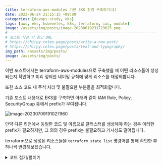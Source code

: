 ```yaml
---
title: terraform-aws-modules 기반 EKS 환경 구축하기(3)
date: 2023-06-24 21:15:15 +09:00
categories: [devops-study, eks]
tags: [aws, eks, kubenetes, k8s, terraform, iac, module]
image: /assets/img/posts/image-20230619231723025.png
# ------------------------------------------------------------------
# 포스트 작성 시 참고 URL
# https://chirpy.cotes.page/posts/write-a-new-post/
# https://chirpy.cotes.page/posts/text-and-typography/
img_path: /assets/img/posts/
image: /assets/img/posts/
---
```


이번 포스트에서는 terraform-aws-modules으로 구축했을 때 어떤 리소스들이 생성되는지 확인하고 미리 정의한 네이밍 규칙에 맞게 리소스를 재정의합니다.

또한 소스 코드 내 주석 처리 및 불필요한 부분들을 최적화합니다.



기존 포스트 내용대로 EKS를 구축하면 아래와 같이 IAM Role, Policy, SecurityGroup 등에서 prefix가 부여됩니다.

![image-20230709191027960](image-20230709191027960.png)

만약 다른 리전에서 동일한 코드 및 이름으로 클러스터를 생성해야 하는 경우 이러한 prefix가 필요하지만, 그 외의 경우 prefix는 불필요하고 가시성도 떨어집니다.

terraform으로 생성된 리소스들을 `terraform state list` 명령어를 통해 확인한 후 하나씩 변경해보겠습니다.

<details markdown="1">
  <summary>코드 접기/펼치기</summary>



```json
data.aws_availability_zones.available
data.aws_caller_identity.current
data.aws_eks_cluster_auth.eks
data.terraform_remote_state.remote
aws_launch_template.launch_template
aws_security_group.devops-office-sg
aws_security_group.remote_access
helm_release.aws-load-balancer-controller
helm_release.external_dns
kubernetes_service_account.aws-load-balancer-controller
kubernetes_service_account.external-dns
module.ebs_csi_driver_irsa_role.data.aws_caller_identity.current
module.ebs_csi_driver_irsa_role.data.aws_iam_policy_document.ebs_csi[0]
module.ebs_csi_driver_irsa_role.data.aws_iam_policy_document.this[0]
module.ebs_csi_driver_irsa_role.data.aws_partition.current
module.ebs_csi_driver_irsa_role.data.aws_region.current
module.ebs_csi_driver_irsa_role.aws_iam_policy.ebs_csi[0]
module.ebs_csi_driver_irsa_role.aws_iam_role.this[0]
module.ebs_csi_driver_irsa_role.aws_iam_role_policy_attachment.ebs_csi[0]
module.eks.data.aws_caller_identity.current
module.eks.data.aws_eks_addon_version.this["aws-ebs-csi-driver"]
module.eks.data.aws_eks_addon_version.this["coredns"]
module.eks.data.aws_eks_addon_version.this["kube-proxy"]
module.eks.data.aws_eks_addon_version.this["vpc-cni"]
module.eks.data.aws_iam_policy_document.assume_role_policy[0]
module.eks.data.aws_iam_session_context.current
module.eks.data.aws_partition.current
module.eks.data.tls_certificate.this[0]
module.eks.aws_cloudwatch_log_group.this[0]
module.eks.aws_eks_addon.before_compute["vpc-cni"]
module.eks.aws_eks_addon.this["aws-ebs-csi-driver"]
module.eks.aws_eks_addon.this["coredns"]
module.eks.aws_eks_addon.this["kube-proxy"]
module.eks.aws_eks_cluster.this[0]
module.eks.aws_iam_openid_connect_provider.oidc_provider[0]
module.eks.aws_iam_policy.cluster_encryption[0]
module.eks.aws_iam_role.this[0]
module.eks.aws_iam_role_policy_attachment.cluster_encryption[0]
module.eks.aws_iam_role_policy_attachment.this["AmazonEKSClusterPolicy"]
module.eks.aws_iam_role_policy_attachment.this["AmazonEKSVPCResourceController"]
module.eks.aws_security_group.cluster[0]
module.eks.aws_security_group.node[0]
module.eks.aws_security_group_rule.cluster["ingress_nodes_443"]
module.eks.aws_security_group_rule.node["egress_all"]
module.eks.aws_security_group_rule.node["ingress_cluster_443"]
module.eks.aws_security_group_rule.node["ingress_cluster_4443_webhook"]
module.eks.aws_security_group_rule.node["ingress_cluster_6443_webhook"]
module.eks.aws_security_group_rule.node["ingress_cluster_8443_webhook"]
module.eks.aws_security_group_rule.node["ingress_cluster_9443_webhook"]
module.eks.aws_security_group_rule.node["ingress_cluster_kubelet"]
module.eks.aws_security_group_rule.node["ingress_nodes_ephemeral"]
module.eks.aws_security_group_rule.node["ingress_self_coredns_tcp"]
module.eks.aws_security_group_rule.node["ingress_self_coredns_udp"]
module.eks.kubernetes_config_map_v1_data.aws_auth[0]
module.eks.time_sleep.this[0]
module.external_dns_irsa_role.data.aws_caller_identity.current
module.external_dns_irsa_role.data.aws_iam_policy_document.external_dns[0]
module.external_dns_irsa_role.data.aws_iam_policy_document.this[0]
module.external_dns_irsa_role.data.aws_partition.current
module.external_dns_irsa_role.data.aws_region.current
module.external_dns_irsa_role.aws_iam_policy.external_dns[0]
module.external_dns_irsa_role.aws_iam_role.this[0]
module.external_dns_irsa_role.aws_iam_role_policy_attachment.external_dns[0]
module.iam_assumable_role_custom.data.aws_caller_identity.current
module.iam_assumable_role_custom.data.aws_iam_policy_document.assume_role[0]
module.iam_assumable_role_custom.data.aws_partition.current
module.iam_assumable_role_custom.aws_iam_role.this[0]
module.iam_assumable_role_custom.aws_iam_role_policy_attachment.custom[0]
module.iam_assumable_role_custom.aws_iam_role_policy_attachment.custom[1]
module.iam_assumable_role_custom.aws_iam_role_policy_attachment.custom[2]
module.iam_assumable_role_custom.aws_iam_role_policy_attachment.custom[3]
module.iam_assumable_role_custom.aws_iam_role_policy_attachment.custom[4]
module.key_pair.aws_key_pair.this[0]
module.key_pair.tls_private_key.this[0]
module.load_balancer_controller_irsa_role.data.aws_caller_identity.current
module.load_balancer_controller_irsa_role.data.aws_iam_policy_document.load_balancer_controller[0]
module.load_balancer_controller_irsa_role.data.aws_iam_policy_document.this[0]
module.load_balancer_controller_irsa_role.data.aws_partition.current
module.load_balancer_controller_irsa_role.data.aws_region.current
module.load_balancer_controller_irsa_role.aws_iam_policy.load_balancer_controller[0]
module.load_balancer_controller_irsa_role.aws_iam_role.this[0]
module.load_balancer_controller_irsa_role.aws_iam_role_policy_attachment.load_balancer_controller[0]
module.load_balancer_controller_targetgroup_binding_only_irsa_role.data.aws_caller_identity.current
module.load_balancer_controller_targetgroup_binding_only_irsa_role.data.aws_iam_policy_document.load_balancer_controller_targetgroup_only[0]
module.load_balancer_controller_targetgroup_binding_only_irsa_role.data.aws_iam_policy_document.this[0]
module.load_balancer_controller_targetgroup_binding_only_irsa_role.data.aws_partition.current
module.load_balancer_controller_targetgroup_binding_only_irsa_role.data.aws_region.current
module.load_balancer_controller_targetgroup_binding_only_irsa_role.aws_iam_policy.load_balancer_controller_targetgroup_only[0]
module.load_balancer_controller_targetgroup_binding_only_irsa_role.aws_iam_role.this[0]
module.load_balancer_controller_targetgroup_binding_only_irsa_role.aws_iam_role_policy_attachment.load_balancer_controller_targetgroup_only[0]
module.vpc.aws_default_network_acl.this[0]
module.vpc.aws_default_route_table.default[0]
module.vpc.aws_default_security_group.this[0]
module.vpc.aws_internet_gateway.this[0]
module.vpc.aws_route.public_internet_gateway[0]
module.vpc.aws_route_table.public[0]
module.vpc.aws_route_table_association.public[0]
module.vpc.aws_route_table_association.public[1]
module.vpc.aws_subnet.public[0]
module.vpc.aws_subnet.public[1]
module.vpc.aws_vpc.this[0]
module.vpc_cni_irsa_role.data.aws_caller_identity.current
module.vpc_cni_irsa_role.data.aws_iam_policy_document.this[0]
module.vpc_cni_irsa_role.data.aws_iam_policy_document.vpc_cni[0]
module.vpc_cni_irsa_role.data.aws_partition.current
module.vpc_cni_irsa_role.data.aws_region.current
module.vpc_cni_irsa_role.aws_iam_policy.vpc_cni[0]
module.vpc_cni_irsa_role.aws_iam_role.this[0]
module.vpc_cni_irsa_role.aws_iam_role_policy_attachment.vpc_cni[0]
module.eks.module.eks_managed_node_group["devops-eks-app-ng"].data.aws_caller_identity.current
module.eks.module.eks_managed_node_group["devops-eks-app-ng"].data.aws_partition.current
module.eks.module.eks_managed_node_group["devops-eks-app-ng"].aws_eks_node_group.this[0]
module.eks.module.eks_managed_node_group["devops-eks-batch-ng"].data.aws_caller_identity.current
module.eks.module.eks_managed_node_group["devops-eks-batch-ng"].data.aws_partition.current
module.eks.module.eks_managed_node_group["devops-eks-batch-ng"].aws_eks_node_group.this[0]
module.eks.module.eks_managed_node_group["devops-eks-front-ng"].data.aws_caller_identity.current
module.eks.module.eks_managed_node_group["devops-eks-front-ng"].data.aws_partition.current
module.eks.module.eks_managed_node_group["devops-eks-front-ng"].aws_eks_node_group.this[0]
module.eks.module.eks_managed_node_group["devops-eks-mgmt-ng"].data.aws_caller_identity.current
module.eks.module.eks_managed_node_group["devops-eks-mgmt-ng"].data.aws_partition.current
module.eks.module.eks_managed_node_group["devops-eks-mgmt-ng"].aws_eks_node_group.this[0]
module.eks.module.kms.data.aws_caller_identity.current
module.eks.module.kms.data.aws_iam_policy_document.this[0]
module.eks.module.kms.data.aws_partition.current
module.eks.module.kms.aws_kms_alias.this["cluster"]
module.eks.module.kms.aws_kms_key.this[0]
```



## Terraform Code

생성되는 리소스에 대한 네이밍 규칙을 정의하고 이에 맞게 기존 리소스 이름을 변경합니다. {프로젝트}-{리소스} 부분은 가능한 경우 ${local.name}으로 대체합니다.

- IAM Role : {프로젝트}-{리소스}-{용도}-role
- IAM Policy : {프로젝트}-{리소스}-{용도}-policy
- SecurityGroup : {프로젝트}-{리소스}-{용도}-sg

변경하는 방법은 EKS 모듈에서 해당하는 값을 선언해주면 되는데, 관련 옵션을 확인하려면 아래와 같이 terraform-aws-modules 내 variable.tf 파일을 참고합니다.
https://github.com/terraform-aws-modules/terraform-aws-eks/blob/master/modules/eks-managed-node-group/variables.tf



### IAM Role

- Cluster IAM Role `devops-eks-cluster-cluster-20230624062324814400000006`

  - 연결된 Policy
    - AmazonEKSClusterPolicy
    - AmaonEKSVPCResourceController
    - `devops-eks-cluster_encryption-policy20230709110325330300000012`
      : etcd 암호화를 위한 kms키 권한

  - 네이밍 변경 : `devops-eks-cluster-role`

  - 코드 내 변경 사항
    ```hcl
    module "eks" {
      source = "terraform-aws-modules/eks/aws"
      cluster_name                   = "${local.name}-cluster"
      cluster_version                = 1.24
      cluster_endpoint_public_access = true
      iam_role_name = "${local.name}-cluster-role"  # 추가
      iam_role_use_name_prefix = false           # 추가
      ...
    ```

    

- NodeGroup IAM Role ` devops-eks-app-ng-eks-node-group-2023062406233066610000000c`

  eks 모듈에서 노드 그룹별로 별도의 Role을 만들도록 설계되었으므로, 하나의 Role을 사용하기 위해서는 별도로 정의 후 arn을 지정해야 합니다.

  - 연결된 Policy
    - AmazonEKSWorkerNodePolicy
    - AmazonEKS_CNI_Policy
    - AmazonEC2ContainerRegistryReadOnlyAmazonEKSClusterPolicy
  - 네이밍 변경 : `devops-eks-node-role` - 하나의 노드그룹을 같이 사용하도록 설정

  - 코드 내 변경 사항

    ```hcl
    module "eks" {
      ...
      eks_managed_node_group_defaults = {
        ami_type       = "AL2_x86_64"
        ...
        create_iam_role            = false   											 								  # 추가
        iam_role_name              = "${local.name}-node-role"    											# 추가
        iam_role_arn               = module.iam_assumable_role_custom.iam_role_arn  # 추가
        iam_role_use_name_prefix   = false     																			# 추가
        iam_role_attach_cni_policy = true
        use_name_prefix            = false
        use_custom_launch_template = false
        ...
      }
      ...
    }
    ```

    ```hcl
    # node용 IAM Role 추가
    module "iam_assumable_role_custom" {
      source = "terraform-aws-modules/iam/aws//modules/iam-assumable-role"
    
      trusted_role_services = [
        "ec2.amazonaws.com"
      ]
    
      create_role = true
      role_name   = "${local.name}-node-role"
      role_requires_mfa = false
      custom_role_policy_arns = [
        "arn:aws:iam::aws:policy/AmazonEC2ContainerRegistryReadOnly",
        "arn:aws:iam::aws:policy/AmazonEKS_CNI_Policy",
        "arn:aws:iam::aws:policy/AmazonEKSWorkerNodePolicy",
      ]
    }
    ```




- IRSA Role

  `role_name` 내 ${local.name} 적용

  - devops-eks-vpc-cni-irsa-role → devops-eks-vpc_cni-role
  - devops-eks-lb-controller-irsa-role → devops-eks-lb_controller-role
  - devops-eks-lb-controller-tg-binding-only-irsa-role → devops-eks-lb_controller_tg-role
  - devops-eks-externaldns-irsa-role → devops-eks-external_dns-role





### IAM Policy

- encryption IAM Policy `devops-eks-cluster-cluster-ClusterEncryption202306240623305330300000012`

  - etcd 저장소에 저장되는 데이터들을 CMK로 암복호화하기 위한 권한

  - 네이밍 변경 : `devops-eks-cluster-encryption-policy`

  - 코드 내 변경 사항
    ```hcl
    module "eks" {
      ...
      iam_role_name = "${local.name}-cluster-role"
      iam_role_use_name_prefix = false
      cluster_encryption_policy_name = "${local.name}-cluster_encryption-policy"  # 추가
      cluster_encryption_policy_use_name_prefix = false												 # 추가
      ...
    ```

    

- IRSA Policy

  IRSA를 생성해주는 모듈`iam-role-for-service-accounts-eks`에서는 Role에 부여되는 Policy 이름을 변경할 수 있는 Variable을 제공하지 않았습니다. 
  Policy를 별도로 생성한 후 arn을 모듈로 전달하는 방식으로 해결가능하지만 추후 컴포넌트 추가 시 Policy도 생성해줘야하는 번거로움이 있어 prefix만 변경했습니다.

  - prefix 변경 `AmazonEKS_CNI_Policy-20230624062324810600000001` → `devops-eks-CNI_Policy-20230624062324810600000001`
    ```hcl
    module "vpc_cni_irsa_role" { 
      source = "terraform-aws-modules/iam/aws//modules/iam-role-for-service-accounts-eks"
    
      role_name             = "${local.name}-vpc_cni-role"
      policy_name_prefix = "${local.name}-"										# 추가
      ...
      
    module "load_balancer_controller_irsa_role" { ...
    module "load_balancer_controller_targetgroup_binding_only_irsa_role" { ...
    module "external_dns_irsa_role" { ...
    ...
      
    ```





### SecurityGroup

- 클러스터 보안 그룹 `eks-cluster-sg-devops-eks-cluster-977726102` - [Link]([https://docs.aws.amazon.com/ko_kr/eks/latest/userguide/sec-group-reqs.html)

  EKS에 의해 자동 생성되며, 인바운드 소스를 Self(자기 자신)으로 설정해서 컨트롤 플레인과 워커 노드에 연결하여 둘 간의 통신이 항상 가능하도록 허용합니다.

  - 네이밍 변경 : EKS에서 자동생성하는 리소스로 변경이 불가능합니다.

    

- 컨트롤 플레인 보안 그룹(=추가 보안 그룹) `devops-eks-cluster-cluster-20230709113604226200000003`

  - 네이밍 변경 : `devops-eks-cluster-sg`

  - 코드 내 변경 사항

    ```hcl
    module "eks" {
      ...
      iam_role_name                  = "${local.name}-cluster-role"
      iam_role_use_name_prefix       = false
      cluster_encryption_policy_name = "${local.name}-cluster_encryption-policy"
      cluster_encryption_policy_use_name_prefix = false
      cluster_security_group_name    = "${local.name}-cluster-sg" 			           # 추가
      cluster_security_group_use_name_prefix = false       								     # 추가
      cluster_security_group_tags    = {"Name" = "${local.name}-cluster-sg"}      # 추가
      ...
    ```



- 워커 노드 보안 그룹 `devops-eks-cluster-node-20230709113604228700000005`

  - 네이밍 변경 : `devops-eks-node-sg`

  - 코드 내 변경 사항

    ```hcl
    module "eks" {
      ...
      cluster_security_group_name    = "${local.name}-cluster-sg" 			           
      cluster_security_group_use_name_prefix = false       			
      cluster_security_group_tags    = {"Name" = "${local.name}-cluster-sg"}
      node_security_group_name			 = "${local.name}-node-sg" 							   # 추가
      node_security_group_use_name_prefix = false                              # 추가
      node_security_group_tags       = {"Name" = "${local.name}-node-sg"}      # 추가
      ...
    ```



- 원격 액세스를 위한 보안 그룹 `eks-remoteAccess-0cc49d3d-1761-a381-d042-32af9ba4cfce`

  - 네이밍 변경 : `devops-eks-remote_access-sg`

  - 코드 내 변경 사항

    ```hcl
    resource "aws_security_group" "remote_access" {
      name = "${local.name}-remote_access-sg"
      description = "Allow remote SSH access"
      vpc_id      = local.vpc_id
    
      ingress {
        description = "SSH access"
        from_port   = 22
        to_port     = 22
        protocol    = "tcp"
        cidr_blocks = ["0.0.0.0/0"]
      }
      ...
    }
    ```





### KeyPair

- 원격 액세스를 위한 Key `devops-eks-cluster20230624135747050900000009`

  - 네이밍 변경 : `devops-ssh-keypair`

  - 코드 내 변경 사항

    ```hcl
    module "key_pair" {
      source  = "terraform-aws-modules/key-pair/aws"
      version = "~> 2.0"
    
      key_name           = "devops-ssh-keypair"
      create_private_key = true
    }
    ```







EC2 인스턴스 네임 태그 -> 시작템플릿을 통해 부여가능


terraform destory 과정에서 설치한 플러그인에서 connection refused 에러 발생 
https://github.com/terraform-aws-modules/terraform-aws-eks/issues/911
-> terraform에서 리소스를 삭제하는 과정에서 k8s 내 aws-auth configmap 리소스 삭제하고 클러스터를 삭제해야하는데, 이미 클러스터가 삭제상태에 들어간 상태에서 configmap을 삭제하기 위한 리소스 읽기 요청이 실패

아래아 같이 상태파일에서 aws-auth configmap 관련 리소스를 수동으로 삭제해 준후 재시도한다.
`terraform state rm module.eks.kubernetes_config_map_v1_data.aws_auth`
-> 필요한가?

`terraform destroy --auto-approve -refresh=false`
-> 즉, 삭제 전 테라폼이 aws-auth configmap 을 최신상태로 업데이트한 후 삭제하지 않고 상태파일에 저장된 상태를 기준으로 삭제하도록 refresh 옵션을 비활성화하여 삭제

![](/Users/mzc01-ljyoon/Documents/blog/jjikin.github.io/assets/img/posts/image-20230625132119421.png)



를참고하여  아래 추가 

```hcl
data "aws_eks_cluster" "cluster" {
  name = module.eks.cluster_id
}

data "aws_eks_cluster_auth" "cluster" {
  name = module.eks.cluster_id
}

provider "kubernetes" {
  host                   = data.aws_eks_cluster.cluster.endpoint
  cluster_ca_certificate = base64decode(data.aws_eks_cluster.cluster.certificate_authority.0.data)
  token                  = data.aws_eks_cluster_auth.cluster.token
  load_config_file       = false
  version                = "~> 1.12"
}
```





21
